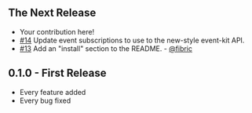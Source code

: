 ## The Next Release

* Your contribution here!
* [#14](https://github.com/smashwilson/stacktrace/pull/14) Update event subscriptions to use to the new-style event-kit API.
* [#13](https://github.com/smashwilson/stacktrace/pull/13) Add an "install" section to the README. - [@fibric](https://github.com/fibric)


## 0.1.0 - First Release
* Every feature added
* Every bug fixed
